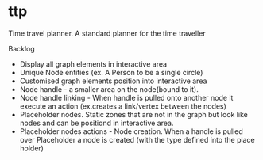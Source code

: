 # ttp
Time travel planner. A standard planner for the time traveller

Backlog

* Display all graph elements in interactive area
* Unique Node entities (ex. A Person to be a single circle)
* Customised graph elements position into interactive area
* Node handle - a smaller area on the node(bound to it).
* Node handle linking - When handle is pulled onto another node it execute an action (ex.creates a link/vertex between the nodes)
* Placeholder nodes. Static zones that are not in the graph but look like nodes and can be positiond in interactive area.
* Placeholder nodes actions - Node creation. When a handle is pulled over Placeholder a node is created (with the type defined into the place holder)
